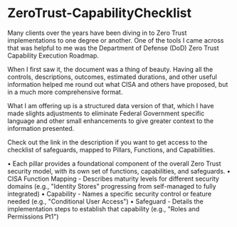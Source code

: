 # ZeroTrust-CapabilityChecklist

Many clients over the years have been diving in to Zero Trust implementations to one degree or another. One of the tools I came across that was helpful to me was the Department of Defense (DoD) Zero Trust Capability Execution Roadmap.  

When I first saw it, the document was a thing of beauty.  Having all the controls, descriptions, outcomes, estimated durations, and other useful information helped me round out what CISA and others have proposed, but in a much more comprehensive format.  

What I am offering up is a structured data version of that, which I have made slights adjustments to eliminate Federal Government specific language and other small enhancements to give greater context to the information presented.  

Check out the link in the description if you want to get access to the checklist of safeguards, mapped to Pillars, Functions, and Capabilities.  

• Each pillar provides a foundational component of the overall Zero Trust security model, with its own set of functions, capabilities, and safeguards.
• CISA Function Mapping - Describes maturity levels for different security domains (e.g., "Identity Stores" progressing from self-managed to fully integrated)
• Capability - Names a specific security control or feature needed (e.g., "Conditional User Access")
• Safeguard - Details the implementation steps to establish that capability (e.g., "Roles and Permissions Pt1")
